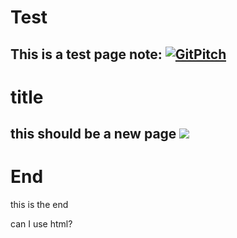 
# Test
This is a test page
note: [![GitPitch](https://gitpitch.com/assets/badge.svg)](https://gitpitch.com/gracesclassroom/Part-1)
---
# title
this should be a new page
![](https://static.independent.co.uk/s3fs-public/thumbnails/image/2017/09/12/11/naturo-monkey-selfie.jpg?w968h681)
---
# End
this is the end
<p>can I use html?</p>
